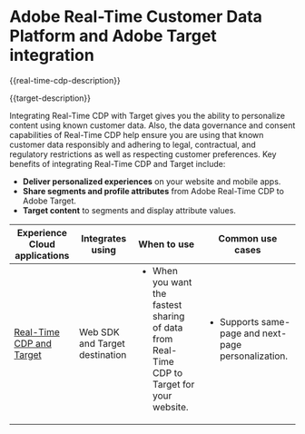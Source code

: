 ---
---

# Adobe Real-Time Customer Data Platform and Adobe Target integration

{{real-time-cdp-description}}

{{target-description}}

Integrating Real-Time CDP with Target gives you the ability to personalize content using known customer data. Also, the data governance and consent capabilities of Real-Time CDP help ensure you are using that known customer data responsibly and adhering to legal, contractual, and regulatory restrictions as well as respecting customer preferences. Key benefits of integrating Real-Time CDP and Target include:

+ **Deliver personalized experiences** on your website and mobile apps.
+ **Share segments and profile attributes** from Adobe Real-Time CDP to Adobe Target.
+ **Target content** to segments and display attribute values.

<table>
    <thead>
        <tr>
            <th>Experience Cloud applications</th>
            <th>Integrates using</th>
            <th>When to use</th>
            <th>Common use cases</th>
        </tr>
    </thead>
    <tbody>
    <tr>
        <td><a href="../../integrations/tutorials/rtcdp-target/web-sdk-and-target-destination.md" target="_blank" rel="noreferrer">Real-Time CDP and Target</a></td>
        <td>Web SDK and Target destination</td>
        <td>
            <ul style="margin-top: 0;">
                <li>When you want the fastest sharing of data from Real-Time CDP to Target for your website.</li>
            </ul>
        </td>
        <td>
            <ul style="margin-top: 0;" >
                <li>Supports same-page and next-page personalization.</li>
            </ul>
        </td>
    </tr>
    <!--<tr>
        <td>Real-Time CDP and Target</a></td>
        <td><a href="../../integrations/tutorials/rtcdp-target/mobile-sdk-and-target-destination.md" target="_blank" rel="noreferrer">Mobile SDK and Target destination</td>
        <td>
            <ul style="margin-top: 0;">
                <li>When you want the fastest sharing of data from Real-Time CDP to Targe for your mobile application.</li>
            </ul>
        </td>
        <td>
            <ul style="margin-top: 0;">
                <li>Supports same-view and next-view personalization.</li>
            </ul>
        </td>
    </tr>           
    <tr>
        <td>Real-Time CDP and Target</td>
        <td><a href="../../integrations/tutorials/rtcdp-target/atjs-and-target-destination.md" target="_blank" rel="noreferrer">at.js and Target destination</a></td>
        <td>
            <ul style="margin-top: 0;">
                <li>When next-session personalization is sufficient on your website.</li>
            </ul>
        </td>
        <td>
            <ul style="margin-top: 0;">
                <li>Supports next-session personalization.</li>
            </ul>
        </td>
    </tr>    -->
    </tbody>
</table>
